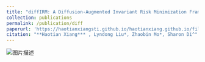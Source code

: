 ```yaml
---
title: "diffIRM: A Diffusion-Augmented Invariant Risk Minimization Framework for Spatiotemporal Prediction over Graphs"
collection: publications
permalink: /publication/diff
paperurl: 'https://haotianxiangsti.github.io/haotianxiang.github.io/files/TSAS2023.pdf'
citation: "**Haotian Xiang*** , Lyndong Liu*, Zhaobin Mo*, Sharon Di^"
---
```

<img src="https://haotianxiangsti.github.io/haotianxiang.github.io/images/flowchart_1.jpg" alt="图片描述">
